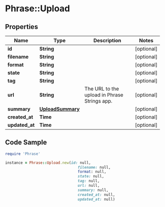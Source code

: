 # Phrase::Upload

## Properties

Name | Type | Description | Notes
------------ | ------------- | ------------- | -------------
**id** | **String** |  | [optional] 
**filename** | **String** |  | [optional] 
**format** | **String** |  | [optional] 
**state** | **String** |  | [optional] 
**tag** | **String** |  | [optional] 
**url** | **String** | The URL to the upload in Phrase Strings app.  | [optional] 
**summary** | [**UploadSummary**](UploadSummary.md) |  | [optional] 
**created_at** | **Time** |  | [optional] 
**updated_at** | **Time** |  | [optional] 

## Code Sample

```ruby
require 'Phrase'

instance = Phrase::Upload.new(id: null,
                                 filename: null,
                                 format: null,
                                 state: null,
                                 tag: null,
                                 url: null,
                                 summary: null,
                                 created_at: null,
                                 updated_at: null)
```


